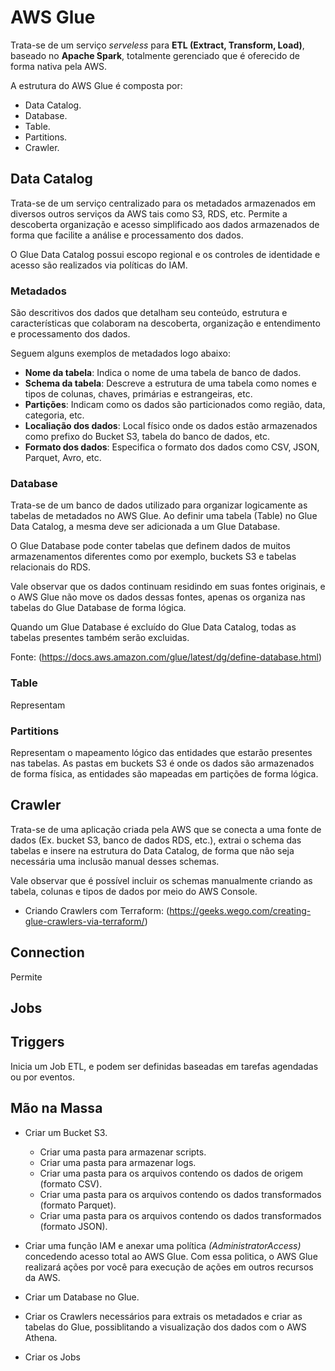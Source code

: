 # AWS Glue

Trata-se de um serviço *serveless* para **ETL (Extract, Transform, Load)**, baseado no **Apache Spark**, totalmente gerenciado que é oferecido de forma nativa pela AWS.

A estrutura do AWS Glue é composta por:

- Data Catalog.
- Database.
- Table.
- Partitions.
- Crawler.

## Data Catalog

Trata-se de um serviço centralizado para os metadados armazenados em diversos outros serviços da AWS tais como S3, RDS, etc. Permite a descoberta organização e acesso simplificado aos dados armazenados de forma que facilite a análise e processamento dos dados.

O Glue Data Catalog possui escopo regional e os controles de identidade e acesso são realizados via políticas do IAM.

### Metadados

São descritivos dos dados que detalham seu conteúdo, estrutura e características que colaboram na descoberta, organização e entendimento e processamento dos dados.

Seguem alguns exemplos de metadados logo abaixo:

- **Nome da tabela**: Indica o nome de uma tabela de banco de dados.
- **Schema da tabela**: Descreve a estrutura de uma tabela como nomes e tipos de colunas, chaves, primárias e estrangeiras, etc.
- **Partições**: Indicam como os dados são particionados como região, data, categoria, etc.
- **Localiação dos dados**: Local físico onde os dados estão armazenados como prefixo do Bucket S3, tabela do banco de dados, etc.
- **Formato dos dados**: Especifica o formato dos dados como CSV, JSON, Parquet, Avro, etc.

### Database

Trata-se de um banco de dados utilizado para organizar logicamente as tabelas de metadados no AWS Glue. Ao definir uma tabela (Table) no Glue Data Catalog, a mesma deve ser adicionada a um Glue Database.

O Glue Database pode conter tabelas que definem dados de muitos armazenamentos diferentes como por exemplo, buckets S3 e tabelas relacionais do RDS.

Vale observar que os dados continuam residindo em suas fontes originais, e o AWS Glue não move os dados dessas fontes, apenas os organiza nas tabelas do Glue Database de forma lógica.

Quando um Glue Database é excluído do Glue Data Catalog, todas as tabelas presentes também serão excluidas.

Fonte: (https://docs.aws.amazon.com/glue/latest/dg/define-database.html)

### Table

Representam 

### Partitions

Representam o mapeamento lógico das entidades que estarão presentes nas tabelas. As pastas em buckets S3 é onde os dados são armazenados de forma física, as entidades são mapeadas em partições de forma lógica.  

## Crawler

Trata-se de uma aplicação criada pela AWS que se conecta a uma fonte de dados (Ex. bucket S3, banco de dados RDS, etc.), extrai o schema das tabelas e insere na estrutura do Data Catalog, de forma que não seja necessária uma inclusão manual desses schemas.

Vale observar que é possível incluir os schemas manualmente criando as tabela, colunas e tipos de dados por meio do AWS Console.

- Criando Crawlers com Terraform: (https://geeks.wego.com/creating-glue-crawlers-via-terraform/)

## Connection

Permite 

## Jobs

## Triggers

Inicia um Job ETL, e podem ser definidas baseadas em tarefas agendadas ou por eventos.

## Mão na Massa

- Criar um Bucket S3.

  - Criar uma pasta para armazenar scripts.
  - Criar uma pasta para armazenar logs.
  - Criar uma pasta para os arquivos contendo os dados de origem (formato CSV).
  - Criar uma pasta para os arquivos contendo os dados transformados (formato Parquet).
  - Criar uma pasta para os arquivos contendo os dados transformados (formato JSON).

- Criar uma função IAM e anexar uma política *(AdministratorAccess)* concedendo acesso total ao AWS Glue. Com essa politica, o AWS Glue realizará ações por você para execução de ações em outros recursos da AWS.

- Criar um Database no Glue.

- Criar os Crawlers necessários para extrais os metadados e criar as tabelas do Glue, possiblitando a visualização dos dados com o AWS Athena.

- Criar os Jobs

